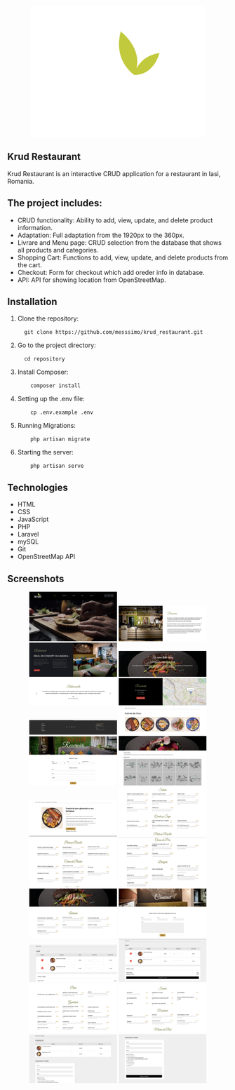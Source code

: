 <p align="center"><a href="public/favicon.ico" target="_blank"><img src="public/favicon.ico" width="400"></a></p>

## Krud Restaurant

Krud Restaurant is an interactive CRUD application for a restaurant in Iasi, Romania.


## The project includes:

- CRUD functionality: Ability to add, view, update, and delete product information.
- Adaptation: Full adaptation from the 1920px to the 360px.
- Livrare and Menu page: CRUD selection from the database that shows all products and categories.
- Shopping Cart: Functions to add, view, update, and delete products from the cart.
- Checkout: Form for checkout which add oreder info in database.
- API: API for showing location from OpenStreetMap.


## Installation

1. Clone the repository:
    ```
      git clone https://github.com/messsimo/krud_restaurant.git
    ```
2. Go to the project directory:
    ```
      cd repository
    ```
3. Install Composer:
    ```
        composer install
    ```
3. Setting up the .env file:
    ```
        cp .env.example .env
    ```
3. Running Migrations:
    ```
        php artisan migrate
    ```
3. Starting the server:
    ```
        php artisan serve
    ```
    

## Technologies

- HTML
- CSS
- JavaScript
- PHP
- Laravel
- mySQL
- Git
- OpenStreetMap API


## Screenshots
<p align="center">
    <img src="public/readme_photo/readme1.png" alt="Скриншот 1" width="200"/>
    <img src="public/readme_photo/readme2.png" alt="Скриншот 2" width="200"/>
    <img src="public/readme_photo/readme3.png" alt="Скриншот 3" width="200"/>
    <img src="public/readme_photo/readme4.png" alt="Скриншот 4" width="200"/>
    <img src="public/readme_photo/readme5.png" alt="Скриншот 5" width="200"/>
    <img src="public/readme_photo/readme6.png" alt="Скриншот 6" width="200"/>
    <img src="public/readme_photo/readme7.png" alt="Скриншот 7" width="200"/>
    <img src="public/readme_photo/readme8.png" alt="Скриншот 8" width="200"/>        
    <img src="public/readme_photo/readme9.png" alt="Скриншот 9" width="200"/>
    <img src="public/readme_photo/readme10.png" alt="Скриншот 10" width="200"/>
    <img src="public/readme_photo/readme11.png" alt="Скриншот 11" width="200"/>
    <img src="public/readme_photo/readme12.png" alt="Скриншот 12" width="200"/>
    <img src="public/readme_photo/readme13.png" alt="Скриншот 13" width="200"/>
    <img src="public/readme_photo/readme14.png" alt="Скриншот 14" width="200"/>
    <img src="public/readme_photo/readme15.png" alt="Скриншот 15" width="200"/>
    <img src="public/readme_photo/readme16.png" alt="Скриншот 16" width="200"/>
    <img src="public/readme_photo/readme17.png" alt="Скриншот 17" width="200"/>
    <img src="public/readme_photo/readme18.png" alt="Скриншот 18" width="200"/>        
    <img src="public/readme_photo/readme19.png" alt="Скриншот 19" width="200"/>
    <img src="public/readme_photo/readme20.png" alt="Скриншот 20" width="200"/>
    <img src="public/readme_photo/readme21.png" alt="Скриншот 21" width="200"/>
    <img src="public/readme_photo/readme22.png" alt="Скриншот 22" width="200"/>
</p>
